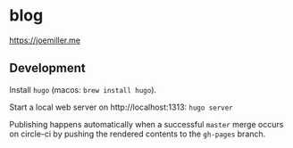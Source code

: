 blog
====

https://joemiller.me

Development
-----------

Install `hugo` (macos: `brew install hugo`).

Start a local web server on http://localhost:1313: `hugo server`

Publishing happens automatically when a successful `master` merge occurs
on circle-ci by pushing the rendered contents to the `gh-pages` branch.
